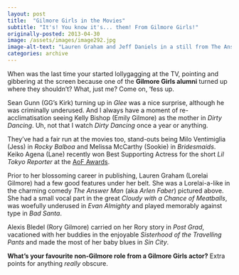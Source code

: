 ```yaml
---
layout: post
title:  "Gilmore Girls in the Movies"
subtitle: "It's! You know it's... them! From Gilmore Girls!"
originally-posted: 2013-04-30
image: /assets/images/image292.jpg
image-alt-text: "Lauren Graham and Jeff Daniels in a still from The Answer Man (2009)"
categories: archive
---
```

When was the last time your started lollygagging at the TV, pointing and gibbering at the screen because one of the __Gilmore Girls alumni__ turned up where they shouldn’t? What, just me? Come on, ‘fess up.

Sean Gunn (GG’s Kirk) turning up in *Glee* was a nice surprise, although he was criminally underused. And I always have a moment of re-acclimatisation seeing Kelly Bishop (Emily Gilmore) as the mother in *Dirty Dancing*. Uh, not that I watch *Dirty Dancing* once a year or anything.

They’ve had a fair run at the movies too, stand-outs being Milo Ventimiglia (Jess) in *Rocky Balboa* and Melissa McCarthy (Sookie) in *Bridesmaids*. Keiko Agena (Lane) recently won Best Supporting Actress for the short *Lil Tokyo Reporter* at the [AoF Awards](http://www.ltreporter.com/).

Prior to her blossoming career in publishing, Lauren Graham (Lorelai Gilmore) had a few good features under her belt. She was a Lorelai-a-like in the charming comedy *The Answer Man* (aka *Arlen Faber*) pictured above.  She had a small vocal part in the great *Cloudy with a Chance of Meatballs*, was woefully underused in *Evan Almighty* and played memorably against type in *Bad Santa*.

Alexis Bledel (Rory Gilmore) carried on her Rory story in *Post Grad*, vacationed with her buddies in the enjoyable *Sisterhood of the Travelling Pants* and made the most of her baby blues in *Sin City*.

__What’s your favourite non-Gilmore role from a Gilmore Girls actor?__ Extra points for anything *really* obscure.
